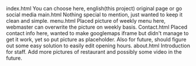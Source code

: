 index.html
You can choose here, english(this project) original page or go social media
main.html
Nothing special to mention, just wanted to keep it clean and simple.
menu.html
Placed picture of weekly menu here, webmaster can overwrite the picture on weekly basis.
Contact.html
Placed contact info here, wanted to make googlemaps iframe but didn't manage to get it work, yet so put picture as placeholder.
Also for future, should figure out some easy solution to easily edit opening hours.
about.html
Introduction for staff. Add more pictures of restaurant and possibly some video in the future.
